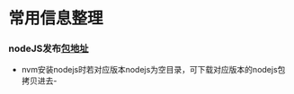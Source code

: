# 常用信息整理
### nodeJS发布[包地址](https://nodejs.org/download/release/v18.18.0/)
  - nvm安装nodejs时若对应版本nodejs为空目录，可下载对应版本的nodejs包拷贝进去-
  

